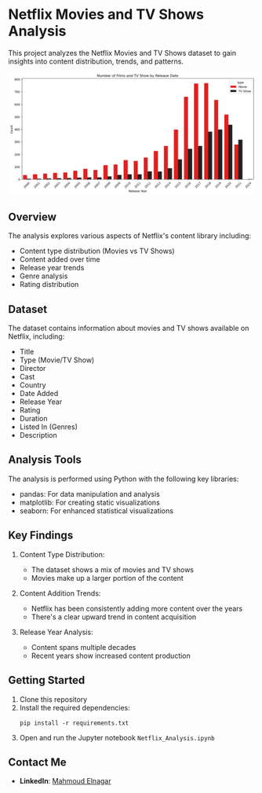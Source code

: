 # Netflix Movies and TV Shows Analysis

This project analyzes the Netflix Movies and TV Shows dataset to gain insights into content distribution, trends, and patterns.

![Number of Films and TV Show by Release Date](Countplot.png)

## Overview

The analysis explores various aspects of Netflix's content library including:
- Content type distribution (Movies vs TV Shows)
- Content added over time
- Release year trends
- Genre analysis
- Rating distribution

## Dataset

The dataset contains information about movies and TV shows available on Netflix, including:
- Title
- Type (Movie/TV Show)
- Director
- Cast
- Country
- Date Added
- Release Year
- Rating
- Duration
- Listed In (Genres)
- Description

## Analysis Tools

The analysis is performed using Python with the following key libraries:
- pandas: For data manipulation and analysis
- matplotlib: For creating static visualizations
- seaborn: For enhanced statistical visualizations

## Key Findings

1. Content Type Distribution:
   - The dataset shows a mix of movies and TV shows
   - Movies make up a larger portion of the content

2. Content Addition Trends:
   - Netflix has been consistently adding more content over the years
   - There's a clear upward trend in content acquisition

3. Release Year Analysis:
   - Content spans multiple decades
   - Recent years show increased content production

## Getting Started

1. Clone this repository
2. Install the required dependencies:
   ```
   pip install -r requirements.txt
   ```
3. Open and run the Jupyter notebook `Netflix_Analysis.ipynb`


## Contact Me
- **LinkedIn**: [Mahmoud Elnagar](https://linkedin.com/in/elnagar74)
